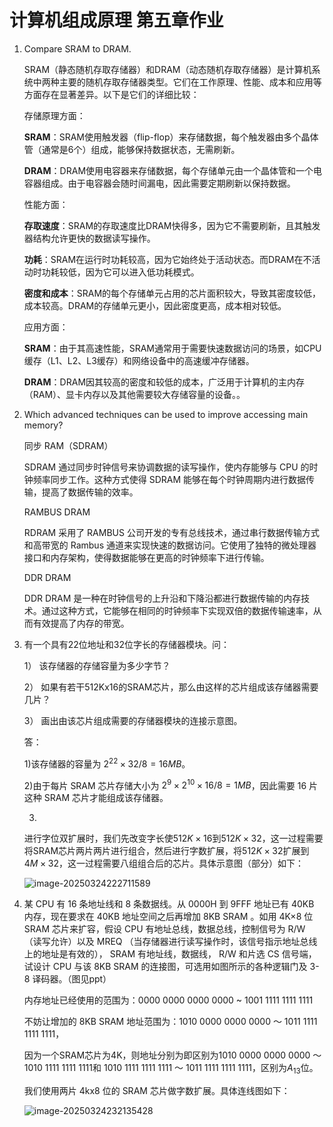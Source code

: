 # 计算机组成原理 第五章作业

1. Compare SRAM to DRAM.

   SRAM（静态随机存取存储器）和DRAM（动态随机存取存储器）是计算机系统中两种主要的随机存取存储器类型。它们在工作原理、性能、成本和应用等方面存在显著差异。以下是它们的详细比较：

   存储原理方面：

   **SRAM**：SRAM使用触发器（flip-flop）来存储数据，每个触发器由多个晶体管（通常是6个）组成，能够保持数据状态，无需刷新。

   **DRAM**：DRAM使用电容器来存储数据，每个存储单元由一个晶体管和一个电容器组成。由于电容器会随时间漏电，因此需要定期刷新以保持数据。

   性能方面：

   **存取速度**：SRAM的存取速度比DRAM快得多，因为它不需要刷新，且其触发器结构允许更快的数据读写操作。

   **功耗**：SRAM在运行时功耗较高，因为它始终处于活动状态。而DRAM在不活动时功耗较低，因为它可以进入低功耗模式。

   **密度和成本**：SRAM的每个存储单元占用的芯片面积较大，导致其密度较低，成本较高。DRAM的存储单元更小，因此密度更高，成本相对较低。

   应用方面：

   **SRAM**：由于其高速性能，SRAM通常用于需要快速数据访问的场景，如CPU缓存（L1、L2、L3缓存）和网络设备中的高速缓冲存储器。

   **DRAM**：DRAM因其较高的密度和较低的成本，广泛用于计算机的主内存（RAM）、显卡内存以及其他需要较大存储容量的设备。。

2. Which advanced techniques can be used to improve accessing main memory?

   同步 RAM（SDRAM）

   SDRAM 通过同步时钟信号来协调数据的读写操作，使内存能够与 CPU 的时钟频率同步工作。这种方式使得 SDRAM 能够在每个时钟周期内进行数据传输，提高了数据传输的效率。

   RAMBUS DRAM

   RDRAM 采用了 RAMBUS 公司开发的专有总线技术，通过串行数据传输方式和高带宽的 Rambus 通道来实现快速的数据访问。它使用了独特的微处理器接口和内存架构，使得数据能够在更高的时钟频率下进行传输。

   DDR DRAM 

   DDR DRAM 是一种在时钟信号的上升沿和下降沿都进行数据传输的内存技术。通过这种方式，它能够在相同的时钟频率下实现双倍的数据传输速率，从而有效提高了内存的带宽。

3. 有一个具有22位地址和32位字长的存储器模块。问：

   1） 该存储器的存储容量为多少字节？

   2） 如果有若干512Kⅹ16的SRAM芯片，那么由这样的芯片组成该存储器需要几片？

   3） 画出由该芯片组成需要的存储器模块的连接示意图。

   答：

   1)该存储器的容量为 $2^{22} \times 32/8 = 16MB$。

   2)由于每片 SRAM 芯片存储大小为 $2^{9}\times2^{10}\times 16/8= 1MB$，因此需要 16 片这种 SRAM 芯片才能组成该存储器。

   3)

   进行字位双扩展时，我们先改变字长使$512K \times 16$到$512K \times 32$，这一过程需要将SRAM芯片两片两片进行组合，然后进行字数扩展，将$512K \times 32$扩展到$4M \times 32$，这一过程需要八组组合后的芯片。具体示意图（部分）如下：

   ![image-20250324222711589](C:\Users\LEGION\AppData\Roaming\Typora\typora-user-images\image-20250324222711589.png)

4. 某 CPU 有 16 条地址线和 8 条数据线。从 0000H 到 9FFF 地址已有 40KB 内存，现在要求在 40KB 地址空间之后再增加 8KB SRAM 。如用 4K×8 位 SRAM 芯片来扩容，假设 CPU 有地址总线，数据总线，控制信号为 R/W （读写允许）以及 MREQ （当存储器进行读写操作时，该信号指示地址总线上的地址是有效的）， SRAM 有地址线，数据线， R/W 和片选 CS 信号端，试设计 CPU 与该 8KB SRAM 的连接图，可选用如图所示的各种逻辑门及 3-8 译码器。（图见ppt）

   内存地址已经使用的范围为：0000 0000 0000 0000 ~ 1001 1111 1111 1111

   不妨让增加的 8KB SRAM 地址范围为：1010 0000 0000 0000 ～ 1011 1111 1111 1111，

   因为一个SRAM芯片为4K，则地址分别为即区别为1010 0000 0000 0000 ～ 1010 1111 1111 1111和 1010 1111 1111 1111 ～ 1011 1111 1111 1111，区别为$A_{13}$位。

   我们使用两片 4kx8 位的 SRAM 芯片做字数扩展。具体连线图如下：

   ![image-20250324232135428](C:\Users\LEGION\AppData\Roaming\Typora\typora-user-images\image-20250324232135428.png)

   
